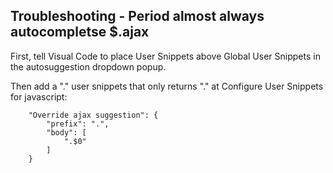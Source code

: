## Troubleshooting - Period almost always autocompletse $.ajax

First, tell Visual Code to place User Snippets above Global User Snippets in the autosuggestion dropdown popup.

Then add a "." user snippets that only returns "." at Configure User Snippets for javascript:
```
    "Override ajax suggestion": {
        "prefix": ".",
        "body": [
            ".$0"
        ]
    }
```